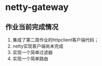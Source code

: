 # netty-gateway


## 作业当前完成情况
1. 集成了第二周作业的httpclient客户端代码；
2. netty实现客户端尚未完成
3. 实现一个简单过滤器
4. 实现一个简单路由


